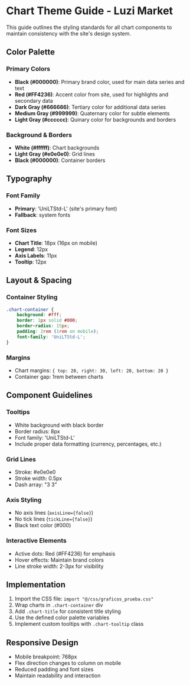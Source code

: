 # Chart Theme Guide - Luzi Market

This guide outlines the styling standards for all chart components to maintain consistency with the site's design system.

## Color Palette

### Primary Colors
- **Black (#000000)**: Primary brand color, used for main data series and text
- **Red (#FF4236)**: Accent color from site, used for highlights and secondary data
- **Dark Gray (#666666)**: Tertiary color for additional data series
- **Medium Gray (#999999)**: Quaternary color for subtle elements
- **Light Gray (#cccccc)**: Quinary color for backgrounds and borders

### Background & Borders
- **White (#ffffff)**: Chart backgrounds
- **Light Gray (#e0e0e0)**: Grid lines
- **Black (#000000)**: Container borders

## Typography

### Font Family
- **Primary**: 'UniLTStd-L' (site's primary font)
- **Fallback**: system fonts

### Font Sizes
- **Chart Title**: 18px (16px on mobile)
- **Legend**: 12px
- **Axis Labels**: 11px
- **Tooltip**: 12px

## Layout & Spacing

### Container Styling
```css
.chart-container {
    background: #fff;
    border: 1px solid #000;
    border-radius: 15px;
    padding: 2rem (1rem on mobile);
    font-family: 'UniLTStd-L';
}
```

### Margins
- Chart margins: `{ top: 20, right: 30, left: 20, bottom: 20 }`
- Container gap: 1rem between charts

## Component Guidelines

### Tooltips
- White background with black border
- Border radius: 8px
- Font family: 'UniLTStd-L'
- Include proper data formatting (currency, percentages, etc.)

### Grid Lines
- Stroke: #e0e0e0
- Stroke width: 0.5px
- Dash array: "3 3"

### Axis Styling
- No axis lines (`axisLine={false}`)
- No tick lines (`tickLine={false}`)
- Black text color (#000)

### Interactive Elements
- Active dots: Red (#FF4236) for emphasis
- Hover effects: Maintain brand colors
- Line stroke width: 2-3px for visibility

## Implementation

1. Import the CSS file: `import "@/css/graficos_prueba.css"`
2. Wrap charts in `.chart-container` div
3. Add `.chart-title` for consistent title styling
4. Use the defined color palette variables
5. Implement custom tooltips with `.chart-tooltip` class

## Responsive Design

- Mobile breakpoint: 768px
- Flex direction changes to column on mobile
- Reduced padding and font sizes
- Maintain readability and interaction 